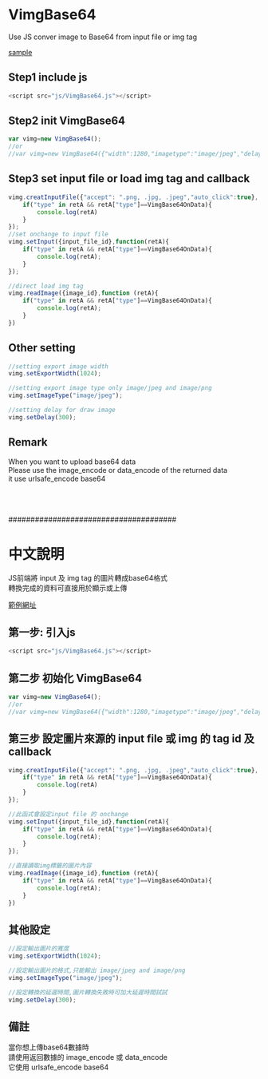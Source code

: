 
<h1>VimgBase64</h1>
Use JS conver image to Base64 from input file or img tag 

[sample](https://tool.vfhhu.xyz/a_js_sample/vbase64.php)
<h2>
Step1 include js
</h2>

``````js
<script src="js/VimgBase64.js"></script>
``````


<h2>
Step2 init VimgBase64
</h2>

``````js
var vimg=new VimgBase64();
//or
//var vimg=new VimgBase64({"width":1280,"imagetype":"image/jpeg","delay":300});
``````

<h2>
Step3 set input file or load img tag and callback
</h2>

``````js
vimg.creatInputFile({"accept": ".png, .jpg, .jpeg","auto_click":true}, function (retA){
    if("type" in retA && retA["type"]==VimgBase64OnData){
        console.log(retA)
    }
});
//set onchange to input file
vimg.setInput({input_file_id},function(retA){
    if("type" in retA && retA["type"]==VimgBase64OnData){
        console.log(retA);   
    }
});

//direct load img tag
vimg.readImage({image_id},function (retA){
    if("type" in retA && retA["type"]==VimgBase64OnData){
        console.log(retA);
    }
})
``````

<h2>
Other setting
</h2>

``````js
//setting export image width
vimg.setExportWidth(1024);

//setting export image type only image/jpeg and image/png
vimg.setImageType("image/jpeg");

//setting delay for draw image
vimg.setDelay(300);
``````
<h2>
Remark
</h2>
When you want to upload base64 data
<br>
Please use the image_encode or data_encode of the returned data
<br>
it use urlsafe_encode base64

<br><br><br>
######################################
<h1>中文說明</h1>
JS前端將 input 及 img tag 的圖片轉成base64格式
<br>
轉換完成的資料可直接用於顯示或上傳

[範例網址](https://tool.vfhhu.xyz/a_js_sample/vbase64.php)
<h2>
第一步: 引入js
</h2>

``````js
<script src="js/VimgBase64.js"></script>
``````

<h2>
第二步 初始化 VimgBase64
</h2>

``````js
var vimg=new VimgBase64();
//or
//var vimg=new VimgBase64({"width":1280,"imagetype":"image/jpeg","delay":300});
``````

<h2>
第三步 設定圖片來源的 input file 或 img 的 tag id 及callback
</h2>

``````js
vimg.creatInputFile({"accept": ".png, .jpg, .jpeg","auto_click":true}, function (ret){
    if("type" in retA && retA["type"]==VimgBase64OnData){
        console.log(retA)
    }
});

//此函式會設定input file 的 onchange
vimg.setInput({input_file_id},function(retA){
    if("type" in retA && retA["type"]==VimgBase64OnData){
        console.log(retA);   
    }
});

//直接讀取img標籤的圖片內容
vimg.readImage({image_id},function (retA){    
    if("type" in retA && retA["type"]==VimgBase64OnData){
        console.log(retA);
    }
})
``````

<h2>
其他設定
</h2>

``````js
//設定輸出圖片的寬度
vimg.setExportWidth(1024);

//設定輸出圖片的格式,只能輸出 image/jpeg and image/png
vimg.setImageType("image/jpeg");

//設定轉換的延遲時間,圖片轉換失敗時可加大延遲時間試試
vimg.setDelay(300);
``````

<h2>
備註
</h2>
當你想上傳base64數據時
<br>
請使用返回數據的 image_encode 或 data_encode
<br>
它使用 urlsafe_encode base64